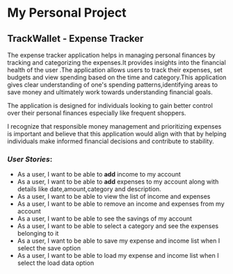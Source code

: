 # My Personal Project

## TrackWallet - Expense Tracker

The expense tracker application helps in managing personal finances
by tracking and categorizing the expenses.It provides insights into the financial health of the user
.The application allows users to track their expenses,
set budgets and view spending based on the time and category.This application gives clear understanding of 
one's spending patterns,identifying areas to save money and ultimately work towards understanding financial goals.

The application is designed for individuals looking  to gain better control 
over their personal finances especially like frequent shoppers.

I recognize that responsible money management and prioritizing expenses  is important 
and believe that this application would align with that  by helping individuals 
make informed financial decisions and contribute to stability.

### *User Stories*:
- As a user, I want to be able to **add** income to my account
- As a user, I want to be able to **add** expenses to my account along with details like date,amount,category and description.
- As a user, I want to be able to view the list of income and expenses
- As a user, I want to be able to remove an income and expenses from my account
- As a user, I want to be able to see the savings of my account 
- As a user, I want to be able to select a category and see the expenses belonging to it
- As a user, I want to be able to save my expense and income list when I select the save option
- As a user, I want to be able to load my expense and income list when I select the load data option


 